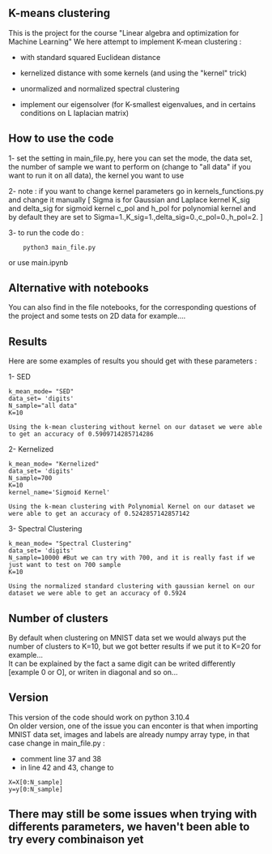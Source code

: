 ## K-means clustering

This is the project for the course "Linear algebra and optimization for Machine Learning"
We here attempt to implement K-mean clustering :
 - with standard squared Euclidean distance
 - kernelized distance with some kernels (and using the "kernel" trick)  

  
 - unormalized and normalized spectral clustering
 - implement our eigensolver (for K-smallest eigenvalues, and in certains conditions on L laplacian matrix)

## How to use the code
1- set the setting in main_file.py, here you can set the mode, the data set, the number of sample we want to perform on (change to "all data" if you want to run it on all data), the kernel you want to use

2- note : if you want to change kernel parameters go in kernels_functions.py and change it manually
[       Sigma is for Gaussian and Laplace kernel
         K_sig and delta_sig for sigmoid kernel
         c_pol and h_pol for polynomial kernel
         and by default they are set to 
         Sigma=1.,K_sig=1.,delta_sig=0.,c_pol=0.,h_pol=2.  ]

3- to run the code do :
```shell script
    python3 main_file.py
```
or use main.ipynb

## Alternative with notebooks
You can also find in the file notebooks, for the corresponding questions of the project and some tests on 2D data for example....


## Results
Here are some examples of results you should get with these parameters :

1- SED 
```
k_mean_mode= "SED"
data_set= 'digits'
N_sample="all data"
K=10
```
```
Using the k-mean clustering without kernel on our dataset we were able to get an accuracy of 0.5909714285714286
```
2- Kernelized
```
k_mean_mode= "Kernelized"
data_set= 'digits'
N_sample=700
K=10
kernel_name='Sigmoid Kernel'
```
```
Using the k-mean clustering with Polynomial Kernel on our dataset we were able to get an accuracy of 0.5242857142857142
```
3- Spectral Clustering
```
k_mean_mode= "Spectral Clustering"
data_set= 'digits'
N_sample=10000 #But we can try with 700, and it is really fast if we just want to test on 700 sample
K=10
```
```
Using the normalized standard clustering with gaussian kernel on our dataset we were able to get an accuracy of 0.5924
```
## Number of clusters 
By default when clustering on MNIST data set we would always put the number of clusters to K=10, but we got better results if we put it to K=20 for example...  
It can be explained by the fact a same digit can be writed differently [example 0 or O], or writen in diagonal and so on...


## Version
This version of the code should work on python 3.10.4  
On older version, one of the issue you can enconter is that when importing MNIST data set, images and labels are already numpy array type, in that case change in main_file.py :
- comment line 37 and 38
- in line 42 and 43, change to 
```
X=X[0:N_sample]
y=y[0:N_sample]  
```

## There may still be some issues when trying with differents parameters, we haven't been able to try every combinaison yet
